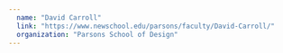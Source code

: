 ```yaml
---
  name: "David Carroll"
  link: "https://www.newschool.edu/parsons/faculty/David-Carroll/"
  organization: "Parsons School of Design"
---
```

